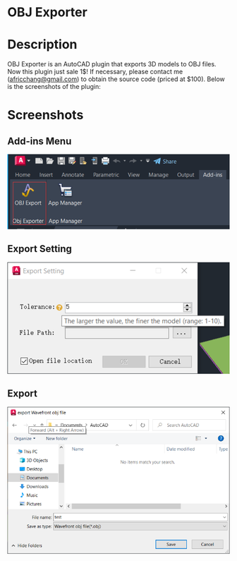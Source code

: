 # OBJ Exporter
# Description
OBJ Exporter is an AutoCAD plugin that exports 3D models to OBJ files.
Now this plugin just sale 1$! If necessary, please contact me (africchang@gmail.com) to obtain the source code (priced at $100). Below is the screenshots of the plugin:
# Screenshots 
## Add-ins Menu
![avatar](/images/Menu.png)
## Export Setting
![avatar](/images/export_setting.png)
## Export
![avatar](/images/Save_As.png)


